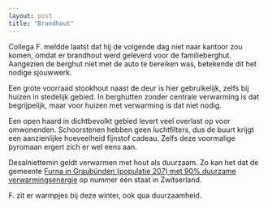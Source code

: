 ```yaml
---
layout: post
title: "Brandhout"
---
```


Collega F. meldde laatst dat hij de volgende dag niet naar kantoor zou komen, omdat er brandhout werd geleverd voor de familieberghut. Aangezien de berghut niet met de auto te bereiken was, betekende dit het nodige sjouwwerk.

Een grote voorraad stookhout naast de deur is hier gebruikelijk, zelfs bij huizen in stedelijk gebied. In berghutten zonder centrale verwarming is dat begrijpelijk, maar voor huizen met verwarming is dat niet nodig.

Een open haard in dichtbevolkt gebied levert veel overlast op voor omwonenden. Schoorstenen hebben geen luchtfilters, dus de buurt krijgt een aanzienlijke hoeveelheid fijnstof cadeau. Zelfs deze voormalige pyromaan ergert zich er wel eens aan.

Desalniettemin geldt verwarmen met hout als duurzaam. Zo kan het dat de gemeente [Furna in Graubünden (populatie 207) met 90% duurzame verwarmingsenergie](https://www.srf.ch/news/schweiz/erneuerbare-energie-welche-schweizer-gemeinde-heizt-am-klimafreundlichsten) op nummer één staat in Zwitserland.

F. zit er warmpjes bij deze winter, ook qua duurzaamheid.
